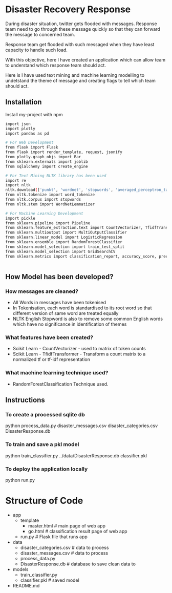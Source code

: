 
# Disaster Recovery Response

During disaster situation, twitter gets flooded with messages. Response team need to go through these message quickly so that they can forward the message to concerned team.

Response team get flooded with such messaged when they have least capacity to handle such load.

With this objective, here I have created an application which can allow team to understand which response team should act. 

Here is I have used text mining and machine learning modelling to undetstand the theme of message and creating flags to tell which team should act.


## Installation

Install my-project with npm

```bash
import json
import plotly
import pandas as pd

# For Web Development
from flask import Flask
from flask import render_template, request, jsonify
from plotly.graph_objs import Bar
from sklearn.externals import joblib
from sqlalchemy import create_engine

# For Text Mining NLTK library has been used
import re
import nltk
nltk.download(['punkt', 'wordnet', 'stopwords', 'averaged_perceptron_tagger'])
from nltk.tokenize import word_tokenize
from nltk.corpus import stopwords
from nltk.stem import WordNetLemmatizer

# For Machine Learning Development
import pickle
from sklearn.pipeline import Pipeline
from sklearn.feature_extraction.text import CountVectorizer, TfidfTransformer
from sklearn.multioutput import MultiOutputClassifier
from sklearn.linear_model import LogisticRegression
from sklearn.ensemble import RandomForestClassifier
from sklearn.model_selection import train_test_split
from sklearn.model_selection import GridSearchCV
from sklearn.metrics import classification_report, accuracy_score, precision_score, recall_score, f1_score, make_scorer



```
    
## How Model has been developed?

### How messages are cleaned?
- All Words in messages have been tokenised
- In Tokenisation, each word is standardised to its root word so that different version of same word are treated equally
- NLTK English Stopword is also to remove some common English words which have no significance in identification of themes

### What features have been created?
- Scikit Learn - CountVectorizer - used to  matrix of token counts
- Scikit Learn - TfidfTransformer - Transform a count matrix to a normalized tf or tf-idf representation

### What machine learning technique used?
- RandomForestClassification Technique used.
    



## Instructions

### To create a processed sqlite db
python process_data.py disaster_messages.csv disaster_categories.csv DisasterResponse.db
### To train and save a pkl model
python train_classifier.py ../data/DisasterResponse.db classifier.pkl
### To deploy the application locally
python run.py



# Structure of Code


* app
  * template
    * master.html # main page of web app
    * go.html # classification result page of web app
  * run.py # Flask file that runs app 
* data
  * disaster_categories.csv # data to process
  * disaster_messages.csv # data to process
  * process_data.py
  * DisasterResponse.db # database to save clean data to
* models
  * train_classifier.py
  * classifier.pkl # saved model
* README.md